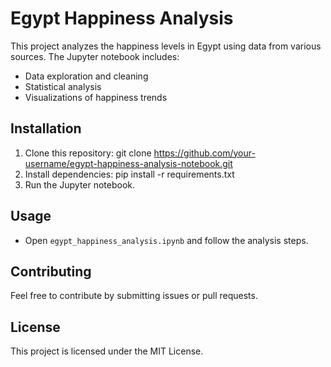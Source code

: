 # Egypt Happiness Analysis

This project analyzes the happiness levels in Egypt using data from various sources. The Jupyter notebook includes:
- Data exploration and cleaning
- Statistical analysis
- Visualizations of happiness trends

## Installation
1. Clone this repository:
   git clone https://github.com/your-username/egypt-happiness-analysis-notebook.git
3. Install dependencies:
   pip install -r requirements.txt
5. Run the Jupyter notebook.

## Usage
- Open `egypt_happiness_analysis.ipynb` and follow the analysis steps.

## Contributing
Feel free to contribute by submitting issues or pull requests.

## License
This project is licensed under the MIT License.
